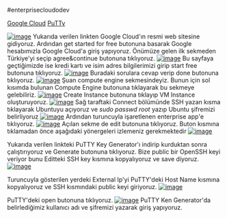 #enterprisecloudodev

[Google Cloud](https://cloud.google.com/)
[PuTTy](https://www.puttygen.com/)

[![image](https://r.resimlink.com/uR0-VvKo.jpg)](https://resimlink.com/uR0-VvKo)
Yukarıda verilen linkten Google Cloud'ın resmi web sitesine gidiyoruz. Ardından get started for free butonuna basarak Google hesabımızla Google Cloud'a giriş yapıyoruz. Önümüze gelen ilk sekmeden Türkiye'yi seçip agree&continue butonuna tıklıyoruz.
[![image](https://r.resimlink.com/mqzvDPK8-6L.jpg)](https://resimlink.com/mqzvDPK8-6L)
Bu sayfaya geçtiğimizde ise kredi kartı ve isim adres bilgilerimizi girip start free butonuna tıklıyoruz.
[![image](https://r.resimlink.com/z0OPcIHwx7tR.jpg)](https://resimlink.com/z0OPcIHwx7tR)
Buradaki sorulara cevap verip done butonuna tıklıyoruz.
[![image](https://r.resimlink.com/_7rtT06.jpg)](https://resimlink.com/_7rtT06)
Şuan compute engine sekmesindeyiz. Bunun için sol kısımda bulunan Compute Engine butonuna tıklayarak bu sekmeye gelebiliriz.
[![image](https://r.resimlink.com/540iEgC.jpg)](https://resimlink.com/540iEgC)
Create Instance butonuna tıklayıp VM Instance oluşturuyoruz.
[![image](https://r.resimlink.com/8TWRAmU.jpg)](https://resimlink.com/8TWRAmU)
Sağ taraftaki Connect bölümünde SSH yazan kısma tıklayarak Ubuntuyu açıyoruz ve *sudo passwd root* yazıp Ubuntu şifremizi belirliyoruz
[![image](https://r.resimlink.com/4AiId2-zRW.jpg)](https://resimlink.com/4AiId2-zRW)
Ardından turuncuyla işaretlenen enterprise app'e tıklıyoruz.
[![image](https://r.resimlink.com/6hZ4sCTzOU.jpg)](https://resimlink.com/6hZ4sCTzOU)
Açılan sekme de edit butonuna tıklıyoruz. Buton kısmına tıklamadan önce aşağıdaki yönergeleri izlemeniz gerekmektedir
[![image](https://r.resimlink.com/589UVqz_PslW.jpg)](https://resimlink.com/589UVqz_PslW)

Yukarıda verilen linkteki PuTTY Key Generator'ı indirip kurduktan sonra çalıştırıyoruz ve Generate butonuna tıklıyoruz. Bize public bir OpenSSH keyi veriyor bunu Editteki SSH key kısmına kopyalıyoruz ve save diyoruz.
[![image](https://r.resimlink.com/589UVqz_PslW.jpg)](https://resimlink.com/589UVqz_PslW)

Turuncuyla gösterilen yerdeki External Ip'yi PuTTY'deki Host Name kısmına kopyalıyoruz ve SSH kısmındaki public keyi giriyoruz.
[![image](https://r.resimlink.com/XonlSm59.jpg)](https://resimlink.com/XonlSm59)

PuTTY'deki open butonuna tıklıyoruz.
[![image](https://r.resimlink.com/YB1yTu.jpg)](https://resimlink.com/YB1yTu)
PuTTY Ken Generator'da belirlediğimiz kullanıcı adı ve şifremizi yazarak giriş yapıyoruz.











